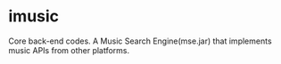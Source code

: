 imusic
======

Core back-end codes. A Music Search Engine(mse.jar) that implements music APIs from other platforms.
